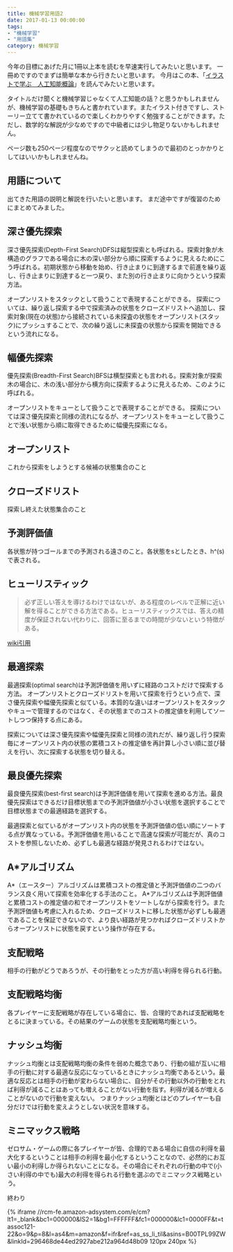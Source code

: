 ```yaml
---
title: 機械学習用語2
date: 2017-01-13 00:00:00
tags:
- "機械学習"
- "用語集"
category: 機械学習
---
```

今年の目標にあげた月に1冊以上本を読むを早速実行してみたいと思います。
一冊めですのでまずは簡単な本から行きたいと思います。
今月はこの本、「[イラストで学ぶ　人工知能概論](http://amzn.to/2jE6IKp)」を読んでみたいと思います。
<!-- More -->

タイトルだけ聞くと機械学習じゃなくて人工知能の話？と思うかもしれませんが、機械学習の基礎もきちんと書かれています。またイラスト付きですし、ストーリー立てて書かれているので楽しくわかりやすく勉強することができます。ただし、数学的な解説が少なめですので中級者には少し物足りないかもしれません。

ページ数も250ページ程度なのでサクッと読めてしまうので最初のとっかかりとしてはいいかもしれませんね。

## 用語について
出てきた用語の説明と解説を行いたいと思います。
まだ途中ですが復習のためにまとめてみました。


## 深さ優先探索
深さ優先探索(Depth-First Search)DFSは縦型探索とも呼ばれる。探索対象が木構造のグラフである場合に木の深い部分から順に探索するように見えるためにこう呼ばれる。初期状態から移動を始め、行き止まりに到達するまで前進を繰り返し、行き止まりに到達すると一つ戻り、また別の行き止まりに向かうという探索方法。

オープンリストをスタックとして扱うことで表現することができる。
探索については、繰り返し探索する中で探索済みの状態をクローズドリストへ追加し、探索対象(現在の状態)から接続されている未探査の状態をオープンリスト(スタック)にプッシュすることで、次の繰り返しに未探査の状態から探索を開始できるという流れになる。

## 幅優先探索
優先探索(Breadth-First Search)BFSは横型探索とも言われる。探索対象が探索木の場合に、木の浅い部分から横方向に探索するように見えるため、このように呼ばれる。

オープンリストをキューとして扱うことで表現することができる。
探索については深さ優先探索と同様の流れになるが、オープンリストをキューとして扱うことで浅い状態から順に取得できるために幅優先探索になる。

## オープンリスト
これから探索をしようとする候補の状態集合のこと

## クローズドリスト
探索し終えた状態集合のこと

## 予測評価値
各状態が持つゴールまでの予測される遠さのこと。各状態をsとしたとき、h^(s)で表される。

## ヒューリスティック

> 必ず正しい答えを導けるわけではないが、ある程度のレベルで正解に近い解を得ることができる方法である。ヒューリスティックスでは、答えの精度が保証されない代わりに、回答に至るまでの時間が少ないという特徴がある。

[wiki引用](https://ja.wikipedia.org/wiki/%E3%83%92%E3%83%A5%E3%83%BC%E3%83%AA%E3%82%B9%E3%83%86%E3%82%A3%E3%82%AF%E3%82%B9)

## 最適探索
最適探索(optimal search)は予測評価値を用いずに経路のコストだけで探索する方法。
オープンリストとクローズドリストを用いて探索を行うという点で、深さ優先探索や幅優先探索と似ている。本質的な違いはオープンリストをスタックやキューで管理するのではなく、その状態までのコストの推定値を利用してソートしつつ保持する点にある。

探索については深さ優先探索や幅優先探索と同様の流れだが、繰り返し行う探索毎にオープンリスト内の状態の累積コストの推定値を再計算し小さい順に並び替えを行い、次に探索する状態を切り替える。

## 最良優先探索
最良優先探索(best-first search)は予測評価値を用いて探索を進める方法。最良優先探索はできるだけ目標状態までの予測評価値が小さい状態を選択することで目標状態までの最適経路を選択する。

最適探索と似ているがオープンリスト内の状態を予測評価値の低い順にソートする点が異なっている。予測評価値を用いることで高速な探索が可能だが、真のコストを参照しないため、必ずしも最適な経路が発見されるわけではない。

## A*アルゴリズム
A*（エースター）アルゴリズムは累積コストの推定値と予測評価値の二つのバランス良く用いて探索を効率化する手法のこと。
A*アルゴリズムは予測評価値と累積コストの推定値の和でオープンリストをソートしながら探索を行う。また予測評価値も考慮に入れるため、クローズドリストに移した状態が必ずしも最適であることを保証できないので、より良い経路が見つかればクローズドリストからオープンリストに状態を戻すという操作が存在する。

## 支配戦略
相手の行動がどうであろうが、その行動をとった方が高い利得を得られる行動。

## 支配戦略均衡
各プレイヤーに支配戦略が存在している場合に、皆、合理的であれば支配戦略をとるに決まっている。その結果のゲームの状態を支配戦略均衡という。

## ナッシュ均衡
ナッシュ均衡とは支配戦略均衡の条件を弱めた概念であり、行動の組が互いに相手の行動に対する最適な反応になっているときにナッシュ均衡であるという。最適な反応とは相手の行動が変わらない場合に、自分がその行動以外の行動をとれば利得が減ることはあっても増えることがない行動を指す。利得が減るが増えることがないので行動を変えない。
つまりナッシュ均衡とはどのプレイヤーも自分だけでは行動を変えようとしない状況を意味する。

## ミニマックス戦略
ゼロサム・ゲームの際に各プレイヤーが皆、合理的である場合に自信の利得を最大化するということは相手の利得を最小化するということなので、必然的にお互い最小の利得しか得られないことになる。その場合にそれぞれの行動の中で(小さい利得の中でも)最大の利得を得られる行動を選ぶのでミニマックス戦略という。

終わり

{% iframe //rcm-fe.amazon-adsystem.com/e/cm?lt1=_blank&bc1=000000&IS2=1&bg1=FFFFFF&fc1=000000&lc1=0000FF&t=tassoc121-22&o=9&p=8&l=as4&m=amazon&f=ifr&ref=as_ss_li_til&asins=B00TPL99ZW&linkId=296468de44ed2927abe212a964d48b09 120px 240px %}

